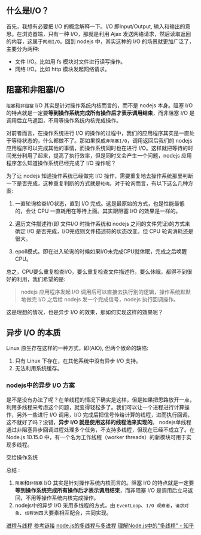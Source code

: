
## 什么是I/O？

首先，我想有必要把 I/O 的概念解释一下。I/O 即Input/Output, 输入和输出的意思。在浏览器端，只有一种 I/O，那就是利用 Ajax 发送网络请求，然后读取返回的内容，这属于`网络I/O`。回到 nodejs 中，其实这种的 I/O 的场景就更加广泛了，主要分为两种:

-   文件 I/O。比如用 fs 模块对文件进行读写操作。
-   网络 I/O。比如 http 模块发起网络请求。

## 阻塞和非阻塞I/O

`阻塞`和`非阻塞` I/O 其实是针对操作系统内核而言的，而不是 nodejs 本身。阻塞 I/O 的特点就是一定要**等到操作系统完成所有操作后才表示调用结束**，而非阻塞 I/O 是调用后立马返回，不用等操作系统内核完成操作。


对前者而言，在操作系统进行 I/O 的操作的过程中，我们的应用程序其实是一直处于等待状态的，什么都做不了。那如果换成`非阻塞I/O`，调用返回后我们的 nodejs 应用程序可以完成其他的事情，而操作系统同时也在进行 I/O。这样就把等待的时间充分利用了起来，提高了执行效率，但是同时又会产生一个问题，nodejs 应用程序怎么知道操作系统已经完成了 I/O 操作呢？

为了让 nodejs 知道操作系统已经做完 I/O 操作，需要重复地去操作系统那里判断一下是否完成，这种重复判断的方式就是`轮询`。对于轮询而言，有以下这么几种方案:

1.  一直轮询检查I/O状态，直到 I/O 完成。这是最原始的方式，也是性能最低的，会让 CPU 一直耗用在等待上面。其实跟阻塞 I/O 的效果是一样的。
    
2.  遍历文件描述符(即 文件I/O 时操作系统和 nodejs 之间的文件凭证)的方式来确定 I/O 是否完成，I/O完成则文件描述符的状态改变。但 CPU 轮询消耗还是很大。
    
3.  epoll模式。即在进入轮询的时候如果I/O未完成CPU就休眠，完成之后唤醒CPU。

总之，CPU要么重复检查I/O，要么重复检查文件描述符，要么休眠，都得不到很好的利用，我们希望的是:

> nodejs 应用程序发起 I/O 调用后可以直接去执行别的逻辑，操作系统默默地做完 I/O 之后给 nodejs 发一个完成信号，nodejs 执行回调操作。

这是理想的情况，也是异步 I/O 的效果，那如何实现这样的效果呢？

## 异步 I/O 的本质

Linux 原生存在这样的一种方式，即(AIO), 但两个致命的缺陷:

1.  只有 Linux 下存在，在其他系统中没有异步 I/O 支持。
2.  无法利用系统缓存。

### nodejs中的异步 I/O 方案

是不是没有办法了呢？在单线程的情况下确实是这样，但是如果把思路放开一点，利用多线程来考虑这个问题，就变得轻松多了。我们可以让一个进程进行计算操作，另外一些进行 I/O 调用，I/O 完成后把信号传给计算的线程，进而执行回调，这不就好了吗？没错，**异步 I/O 就是使用这样的线程池来实现的**。
nodejs单线程通过非阻塞异步回调进程处理多个任务，不支持多线程，但现在已经不成立了。在 Node.js 10.15.0 中，有一个名为工作线程（worker threads）的新模块可用于实现多线程。

交给操作系统



总结 :

1.  `阻塞`和`非阻塞` I/O 其实是针对操作系统内核而言的。阻塞 I/O 的特点就是一定要**等到操作系统完成所有操作后才表示调用结束**，而非阻塞 I/O 是调用后立马返回，不用等操作系统内核完成操作。
2.  nodejs中的异步 I/O 采用多线程的方式，由 `EventLoop`、`I/O 观察者`，`请求对象`、`线程池`四大要素相互配合，共同实现。

[进程与线程](http://www.ruanyifeng.com/blog/2013/04/processes_and_threads.html)
[参考链接](https://sanyuan0704.top/blogs/javascript/js-async/001.html)
[node.js的多线程与多进程](https://segmentfault.com/a/1190000021462627)
[理解Node.js中的"多线程" - 知乎](https://zhuanlan.zhihu.com/p/74879045)